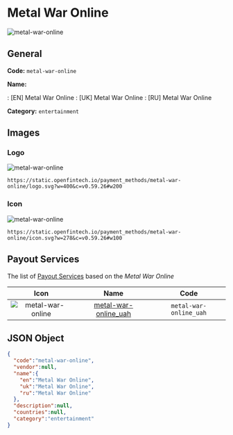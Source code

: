 
# Metal War Online 
![metal-war-online](https://static.openfintech.io/payment_methods/metal-war-online/logo.svg?w=400&c=v0.59.26#w200)  

## General 
**Code:** `metal-war-online` 
 
**Name:** 
 
:	[EN] Metal War Online 
:	[UK] Metal War Online 
:	[RU] Metal War Online 
 
**Category:** `entertainment` 
 

## Images 

### Logo 
![metal-war-online](https://static.openfintech.io/payment_methods/metal-war-online/logo.svg?w=400&c=v0.59.26#w200)  

```
https://static.openfintech.io/payment_methods/metal-war-online/logo.svg?w=400&c=v0.59.26#w200
```  

### Icon 
![metal-war-online](https://static.openfintech.io/payment_methods/metal-war-online/icon.svg?w=278&c=v0.59.26#w100)  

```
https://static.openfintech.io/payment_methods/metal-war-online/icon.svg?w=278&c=v0.59.26#w100
```  

## Payout Services 
 
The list of [Payout Services](/payout-services/) based on the _Metal War Online_ 

|Icon|Name|Code| 
|:---:|:---:|:---:| 
|![metal-war-online](https://static.openfintech.io/payout_methods/metal-war-online/icon.svg?w=278&c=v0.59.26#w40) |[metal-war-online_uah](/payout-services/metal-war-online_uah/)|`metal-war-online_uah`| 
 

## JSON Object 

```json
{
  "code":"metal-war-online",
  "vendor":null,
  "name":{
    "en":"Metal War Online",
    "uk":"Metal War Online",
    "ru":"Metal War Online"
  },
  "description":null,
  "countries":null,
  "category":"entertainment"
}
```  
